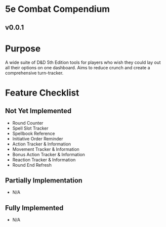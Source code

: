 # 5e Combat Compendium

## v0.0.1

# Purpose

A wide suite of D&D 5th Edition tools for players who wish they could lay out all their options on one dashboard. Aims to reduce crunch and create a comprehensive turn-tracker.

# Feature Checklist

## Not Yet Implemented

- Round Counter
- Spell Slot Tracker
- Spellbook Reference
- Initiative Order Reminder
- Action Tracker & Information
- Movement Tracker & Information
- Bonus Action Tracker & Information
- Reaction Tracker & Information
- Round End Refresh

## Partially Implementation

- N/A

## Fully Implemented

- N/A